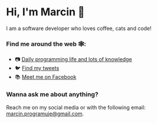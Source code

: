 # Hi, I'm Marcin 👋
I am a software developer who loves coffee, cats and code!
### Find me around the web 🕸️:
- 📷 [Daily programming life and lots of knowledge](https://www.instagram.com/marcin.programuje/)
- 🐦 [Find my tweets](https://twitter.com/marcinprogramu1)
- 📚 [Meet me on Facebook](https://www.facebook.com/marcin-programuje-100474098695292)

### Wanna ask me about anything? 
Reach me on my social media or with the following email: <marcin.programuje@gmail.com>.
